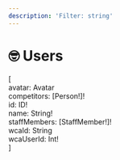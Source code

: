 ```yaml
---
description: 'Filter: string'
---
```


# 🤓 Users

\[\
avatar: Avatar \
competitors: \[Person!]! \
id: ID! \
name: String! \
staffMembers: \[StaffMember!]! \
wcaId: String \
wcaUserId: Int!\
]
